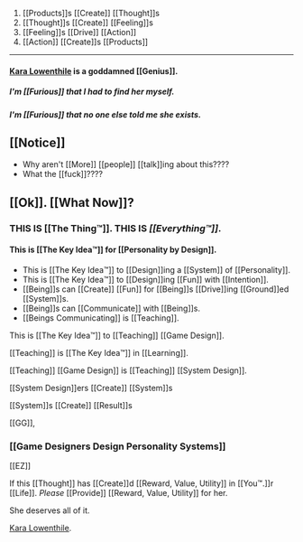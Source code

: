 1. [[Products]]s [[Create]] [[Thought]]s
2. [[Thought]]s [[Create]] [[Feeling]]s
3. [[Feeling]]s [[Drive]] [[Action]]
4. [[Action]] [[Create]]s [[Products]]

---

#### [Kara Lowenthile](https://unfuckyourbrain.com) is a goddamned [[Genius]].

##### I'm [[Furious]] that I had to find her myself.
##### I'm [[Furious]] that no one else told me she exists.

[[Notice]]
---
- Why aren't [[More]] [[people]] [[talk]]ing about this????
- What the [[fuck]]????

[[Ok]]. [[What Now]]?
---
### THIS IS [[The Thing™]]. THIS IS *[[Everything™]]*.

#### This is [[The Key Idea™]] for [[Personality by Design]].

- This is [[The Key Idea™]] to [[Design]]ing a [[System]] of [[Personality]].
- This is [[The Key Idea™]] to [[Design]]ing [[Fun]] with [[Intention]].
- [[Being]]s can [[Create]] [[Fun]] for [[Being]]s [[Drive]]ing [[Ground]]ed [[System]]s.
- [[Being]]s can [[Communicate]] with [[Being]]s.
- [[Beings Communicating]] is [[Teaching]].

This is [[The Key Idea™]] to [[Teaching]] [[Game Design]].

[[Teaching]] is [[The Key Idea™]] in [[Learning]].

[[Teaching]] [[Game Design]] is [[Teaching]] [[System Design]].

[[System Design]]ers [[Create]] [[System]]s

[[System]]s [[Create]] [[Result]]s

[[GG]],
### [[Game Designers Design Personality Systems]]
[[EZ]]

If this [[Thought]] has [[Create]]d [[Reward, Value, Utility]] in [[You™.]]r [[Life]]. *Please* [[Provide]] [[Reward, Value, Utility]] for her.

She deserves all of it.

[Kara Lowenthile](https://unfuckyourbrain.com).